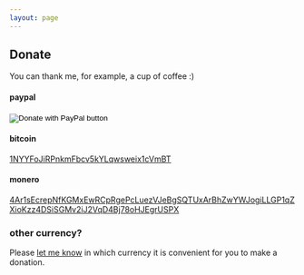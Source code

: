 ```yaml
---
layout: page
---
```


## Donate

You can thank me, for example, a cup of coffee :)


#### paypal
<form action="https://www.paypal.com/donate" method="post" target="_top">
<input type="hidden" name="hosted_button_id" value="32CNVDKMJ9GFG" />
<input type="image" src="https://www.paypalobjects.com/en_US/i/btn/btn_donate_SM.gif" border="0" name="submit" title="PayPal - The safer, easier way to pay online!" alt="Donate with PayPal button" />
<img alt="" border="0" src="https://www.paypal.com/en_BY/i/scr/pixel.gif" width="1" height="1" />
</form>

#### bitcoin
<a href="bitcoin:1NYYFoJiRPnkmFbcv5kYLqwsweix1cVmBT" target="_blank">1NYYFoJiRPnkmFbcv5kYLqwsweix1cVmBT</a>

#### monero
<a href="monero:4Ar1sEcrepNfKGMxEwRCpRgePcLuezVJeBgSQTUxArBhZwYWJogiLLGP1qZXioKzz4DSiSGMv2iJ2VqD4Bj78oHJEgrUSPX">4Ar1sEcrepNfKGMxEwRCpRgePcLuezVJeBgSQTUxArBhZwYWJogiLLGP1qZXioKzz4DSiSGMv2iJ2VqD4Bj78oHJEgrUSPX</a>


### other currency?

Please <a href="mailto:nullbsd@gmail.com">let me know</a> in which currency it is convenient for you to make a donation.
